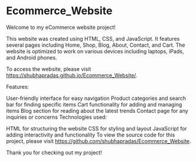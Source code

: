 # Ecommerce_Website
Welcome to my eCommerce website project!

This website was created using HTML, CSS, and JavaScript. It features several pages including Home, Shop, Blog, About, Contact, and Cart. The website is optimized to work on various devices including laptops, iPads, and Android phones.

To access the website, please visit https://shubhapradas.github.io/Ecommerce_Website/.

Features:

User-friendly interface for easy navigation
Product categories and search bar for finding specific items
Cart functionality for adding and managing items
Blog section for reading about the latest trends
Contact page for any inquiries or concerns
Technologies used:

HTML for structuring the website
CSS for styling and layout
JavaScript for adding interactivity and functionality
To view the source code for this project, please visit https://github.com/shubhapradas/Ecommerce_Website.

Thank you for checking out my project!

